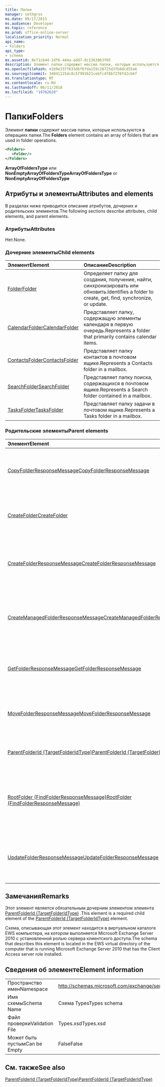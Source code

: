 ```yaml
---
title: Папки
manager: sethgros
ms.date: 09/17/2015
ms.audience: Developer
ms.topic: reference
ms.prod: office-online-server
localization_priority: Normal
api_name:
- Folders
api_type:
- schema
ms.assetid: 8e71cb44-1df6-444a-add7-0c1363863f65
description: Элемент папки содержит массив папки, которые используются в операциях папки.
ms.openlocfilehash: e1b9e337f633dbf6fda159c28725d3fb8dcd55a6
ms.sourcegitcommit: 34041125dc8c5f993b21cebfc4f8b72f0fd2cb6f
ms.translationtype: MT
ms.contentlocale: ru-RU
ms.lasthandoff: 06/11/2018
ms.locfileid: "19762628"
---
```

# <a name="folders"></a><span data-ttu-id="81346-103">Папки</span><span class="sxs-lookup"><span data-stu-id="81346-103">Folders</span></span>

<span data-ttu-id="81346-104">Элемент **папки** содержит массив папки, которые используются в операциях папки.</span><span class="sxs-lookup"><span data-stu-id="81346-104">The **Folders** element contains an array of folders that are used in folder operations.</span></span> 
  
```xml
<Folders>
   <Folder/>
</Folders>
```

 <span data-ttu-id="81346-105">**ArrayOfFoldersType** или **NonEmptyArrayOfFoldersType**</span><span class="sxs-lookup"><span data-stu-id="81346-105">**ArrayOfFoldersType** or **NonEmptyArrayOfFoldersType**</span></span>
## <a name="attributes-and-elements"></a><span data-ttu-id="81346-106">Атрибуты и элементы</span><span class="sxs-lookup"><span data-stu-id="81346-106">Attributes and elements</span></span>

<span data-ttu-id="81346-107">В разделах ниже приводится описание атрибутов, дочерних и родительских элементов.</span><span class="sxs-lookup"><span data-stu-id="81346-107">The following sections describe attributes, child elements, and parent elements.</span></span>
  
### <a name="attributes"></a><span data-ttu-id="81346-108">Атрибуты</span><span class="sxs-lookup"><span data-stu-id="81346-108">Attributes</span></span>

<span data-ttu-id="81346-109">Нет.</span><span class="sxs-lookup"><span data-stu-id="81346-109">None.</span></span>
  
### <a name="child-elements"></a><span data-ttu-id="81346-110">Дочерние элементы</span><span class="sxs-lookup"><span data-stu-id="81346-110">Child elements</span></span>

|<span data-ttu-id="81346-111">**Элемент**</span><span class="sxs-lookup"><span data-stu-id="81346-111">**Element**</span></span>|<span data-ttu-id="81346-112">**Описание**</span><span class="sxs-lookup"><span data-stu-id="81346-112">**Description**</span></span>|
|:-----|:-----|
|[<span data-ttu-id="81346-113">Folder</span><span class="sxs-lookup"><span data-stu-id="81346-113">Folder</span></span>](folder.md) <br/> |<span data-ttu-id="81346-114">Определяет папку для создания, получение, найти, синхронизировать или обновить.</span><span class="sxs-lookup"><span data-stu-id="81346-114">Identifies a folder to create, get, find, synchronize, or update.</span></span>  <br/> |
|[<span data-ttu-id="81346-115">CalendarFolder</span><span class="sxs-lookup"><span data-stu-id="81346-115">CalendarFolder</span></span>](calendarfolder.md) <br/> |<span data-ttu-id="81346-116">Представляет папку, содержащую элементы календаря в первую очередь.</span><span class="sxs-lookup"><span data-stu-id="81346-116">Represents a folder that primarily contains calendar items.</span></span>  <br/> |
|[<span data-ttu-id="81346-117">ContactsFolder</span><span class="sxs-lookup"><span data-stu-id="81346-117">ContactsFolder</span></span>](contactsfolder.md) <br/> |<span data-ttu-id="81346-118">Представляет папку контактов в почтовом ящике.</span><span class="sxs-lookup"><span data-stu-id="81346-118">Represents a Contacts folder in a mailbox.</span></span>  <br/> |
|[<span data-ttu-id="81346-119">SearchFolder</span><span class="sxs-lookup"><span data-stu-id="81346-119">SearchFolder</span></span>](searchfolder.md) <br/> |<span data-ttu-id="81346-120">Представляет папку поиска, содержащихся в почтовом ящике.</span><span class="sxs-lookup"><span data-stu-id="81346-120">Represents a Search folder contained in a mailbox.</span></span>  <br/> |
|[<span data-ttu-id="81346-121">TasksFolder</span><span class="sxs-lookup"><span data-stu-id="81346-121">TasksFolder</span></span>](tasksfolder.md) <br/> |<span data-ttu-id="81346-122">Представляет папку задачи в почтовом ящике.</span><span class="sxs-lookup"><span data-stu-id="81346-122">Represents a Tasks folder in a mailbox.</span></span>  <br/> |
   
### <a name="parent-elements"></a><span data-ttu-id="81346-123">Родительские элементы</span><span class="sxs-lookup"><span data-stu-id="81346-123">Parent elements</span></span>

|<span data-ttu-id="81346-124">**Элемент**</span><span class="sxs-lookup"><span data-stu-id="81346-124">**Element**</span></span>|<span data-ttu-id="81346-125">**Описание**</span><span class="sxs-lookup"><span data-stu-id="81346-125">**Description**</span></span>|
|:-----|:-----|
|[<span data-ttu-id="81346-126">CopyFolderResponseMessage</span><span class="sxs-lookup"><span data-stu-id="81346-126">CopyFolderResponseMessage</span></span>](copyfolderresponsemessage.md) <br/> |<span data-ttu-id="81346-127">Содержит состояние и результат одного запроса [CopyFolder операции](copyfolder-operation.md) .</span><span class="sxs-lookup"><span data-stu-id="81346-127">Contains the status and result of a single [CopyFolder operation](copyfolder-operation.md) request.</span></span>  <br/> |
|[<span data-ttu-id="81346-128">CreateFolder</span><span class="sxs-lookup"><span data-stu-id="81346-128">CreateFolder</span></span>](createfolder.md) <br/> |<span data-ttu-id="81346-129">Определяет запрос на создание папки в хранилище Exchange.</span><span class="sxs-lookup"><span data-stu-id="81346-129">Defines a request to create a folder in the Exchange store.</span></span>  <br/> |
|[<span data-ttu-id="81346-130">CreateFolderResponseMessage</span><span class="sxs-lookup"><span data-stu-id="81346-130">CreateFolderResponseMessage</span></span>](createfolderresponsemessage.md) <br/> |<span data-ttu-id="81346-131">Содержит состояние и результат одного запроса [CreateFolder операции](createfolder-operation.md) .</span><span class="sxs-lookup"><span data-stu-id="81346-131">Contains the status and result of a single [CreateFolder operation](createfolder-operation.md) request.</span></span>  <br/> |
|[<span data-ttu-id="81346-132">CreateManagedFolderResponseMessage</span><span class="sxs-lookup"><span data-stu-id="81346-132">CreateManagedFolderResponseMessage</span></span>](createmanagedfolderresponsemessage.md) <br/> |<span data-ttu-id="81346-133">Содержит состояние и результат одного запроса [CreateManagedFolder операции](createmanagedfolder-operation.md) .</span><span class="sxs-lookup"><span data-stu-id="81346-133">Contains the status and result of a single [CreateManagedFolder operation](createmanagedfolder-operation.md) request.</span></span>  <br/> |
|[<span data-ttu-id="81346-134">GetFolderResponseMessage</span><span class="sxs-lookup"><span data-stu-id="81346-134">GetFolderResponseMessage</span></span>](getfolderresponsemessage.md) <br/> |<span data-ttu-id="81346-135">Содержит состояние и результат [операции GetFolder](getfolder-operation.md) запроса.</span><span class="sxs-lookup"><span data-stu-id="81346-135">Contains the status and result of a [GetFolder operation](getfolder-operation.md) request.</span></span>  <br/> |
|[<span data-ttu-id="81346-136">MoveFolderResponseMessage</span><span class="sxs-lookup"><span data-stu-id="81346-136">MoveFolderResponseMessage</span></span>](movefolderresponsemessage.md) <br/> |<span data-ttu-id="81346-137">Содержит состояние и результат [операции MoveFolder](movefolder-operation.md) запроса.</span><span class="sxs-lookup"><span data-stu-id="81346-137">Contains the status and result of a [MoveFolder operation](movefolder-operation.md) request.</span></span>  <br/> |
|[<span data-ttu-id="81346-138">ParentFolderId (TargetFolderIdType)</span><span class="sxs-lookup"><span data-stu-id="81346-138">ParentFolderId (TargetFolderIdType)</span></span>](parentfolderid-targetfolderidtype.md) <br/> |<span data-ttu-id="81346-139">Указывает папку, где будет создана новая папка.</span><span class="sxs-lookup"><span data-stu-id="81346-139">Identifies the folder where a new folder is created.</span></span>  <br/> |
|[<span data-ttu-id="81346-140">RootFolder (FindFolderResponseMessage)</span><span class="sxs-lookup"><span data-stu-id="81346-140">RootFolder (FindFolderResponseMessage)</span></span>](rootfolder-findfolderresponsemessage.md) <br/> |<span data-ttu-id="81346-141">Содержит результаты поиска в одной корневой папке во время [операции FindFolder](findfolder-operation.md).</span><span class="sxs-lookup"><span data-stu-id="81346-141">Contains the results from searching a single root folder during a [FindFolder operation](findfolder-operation.md).</span></span>  <br/> |
|[<span data-ttu-id="81346-142">UpdateFolderResponseMessage</span><span class="sxs-lookup"><span data-stu-id="81346-142">UpdateFolderResponseMessage</span></span>](updatefolderresponsemessage.md) <br/> |<span data-ttu-id="81346-143">Содержит состояние и результат одного запроса [UpdateFolder операции](updatefolder-operation.md) .</span><span class="sxs-lookup"><span data-stu-id="81346-143">Contains the status and result of a single [UpdateFolder operation](updatefolder-operation.md) request.</span></span>  <br/> |
   
## <a name="remarks"></a><span data-ttu-id="81346-144">Замечания</span><span class="sxs-lookup"><span data-stu-id="81346-144">Remarks</span></span>

<span data-ttu-id="81346-145">Этот элемент является обязательным дочерним элементом элемента [ParentFolderId (TargetFolderIdType)](parentfolderid-targetfolderidtype.md) .</span><span class="sxs-lookup"><span data-stu-id="81346-145">This element is a required child element of the [ParentFolderId (TargetFolderIdType)](parentfolderid-targetfolderidtype.md) element.</span></span> 
  
<span data-ttu-id="81346-146">Схема, описывающая этот элемент находится в виртуальном каталоге EWS компьютера, на котором выполняется Microsoft Exchange Server 2010 с установленной ролью сервера клиентского доступа.</span><span class="sxs-lookup"><span data-stu-id="81346-146">The schema that describes this element is located in the EWS virtual directory of the computer that is running Microsoft Exchange Server 2010 that has the Client Access server role installed.</span></span>
  
## <a name="element-information"></a><span data-ttu-id="81346-147">Сведения об элементе</span><span class="sxs-lookup"><span data-stu-id="81346-147">Element information</span></span>

|||
|:-----|:-----|
|<span data-ttu-id="81346-148">Пространство имен</span><span class="sxs-lookup"><span data-stu-id="81346-148">Namespace</span></span>  <br/> |http://schemas.microsoft.com/exchange/services/2006/types  <br/> |
|<span data-ttu-id="81346-149">Имя схемы</span><span class="sxs-lookup"><span data-stu-id="81346-149">Schema Name</span></span>  <br/> |<span data-ttu-id="81346-150">Схема Types</span><span class="sxs-lookup"><span data-stu-id="81346-150">Types schema</span></span>  <br/> |
|<span data-ttu-id="81346-151">Файл проверки</span><span class="sxs-lookup"><span data-stu-id="81346-151">Validation File</span></span>  <br/> |<span data-ttu-id="81346-152">Types.xsd</span><span class="sxs-lookup"><span data-stu-id="81346-152">Types.xsd</span></span>  <br/> |
|<span data-ttu-id="81346-153">Может быть пустым</span><span class="sxs-lookup"><span data-stu-id="81346-153">Can be Empty</span></span>  <br/> |<span data-ttu-id="81346-154">False</span><span class="sxs-lookup"><span data-stu-id="81346-154">False</span></span>  <br/> |
   
## <a name="see-also"></a><span data-ttu-id="81346-155">См. также</span><span class="sxs-lookup"><span data-stu-id="81346-155">See also</span></span>



[<span data-ttu-id="81346-156">ParentFolderId (TargetFolderIdType)</span><span class="sxs-lookup"><span data-stu-id="81346-156">ParentFolderId (TargetFolderIdType)</span></span>](parentfolderid-targetfolderidtype.md)

